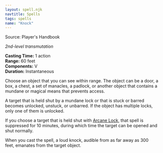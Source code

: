 ```yaml
---
layout: spell.njk
navtitle: Spells
tags: spells
name: "Knock"
---
```

Source: Player's Handbook

_2nd-level transmutation_

**Casting Time:** 1 action  
**Range:** 60 feet  
**Components:** V  
**Duration:** Instantaneous

Choose an object that you can see within range. The object can be a door, a box, a chest, a set of manacles, a padlock, or another object that contains a mundane or magical means that prevents access.

A target that is held shut by a mundane lock or that is stuck or barred becomes unlocked, unstuck, or unbarred. If the object has multiple locks, only one of them is unlocked.

If you choose a target that is held shut with [Arcane Lock](http://dnd5e.wikidot.com/spell:arcane-lock), that spell is suppressed for 10 minutes, during which time the target can be opened and shut normally.

When you cast the spell, a loud knock, audible from as far away as 300 feet, emanates from the target object.
